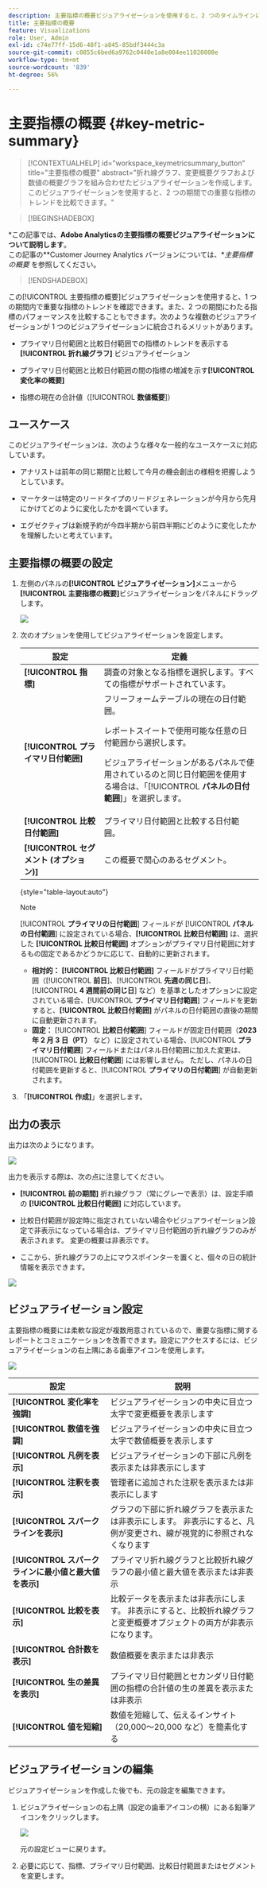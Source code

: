 ```yaml
---
description: 主要指標の概要ビジュアライゼーションを使用すると、2 つのタイムラインにわたる指標のパフォーマンスを比較できます。
title: 主要指標の概要
feature: Visualizations
role: User, Admin
exl-id: c74e77ff-15d6-48f1-a845-85bdf3444c3a
source-git-commit: c0855c6bed6a9762c0440e1a8e004ee11020808e
workflow-type: tm+mt
source-wordcount: '839'
ht-degree: 56%

---
```


# 主要指標の概要 {#key-metric-summary}

<!-- markdownlint-disable MD034 -->

>[!CONTEXTUALHELP]
>id="workspace_keymetricsummary_button"
>title="主要指標の概要"
>abstract="折れ線グラフ、変更概要グラフおよび数値の概要グラフを組み合わせたビジュアライゼーションを作成します。このビジュアライゼーションを使用すると、2 つの期間での重要な指標のトレンドを比較できます。"

<!-- markdownlint-enable MD034 -->


>[!BEGINSHADEBOX]

*この記事では、**Adobe Analyticsの主要指標の概要ビジュアライゼーションについて説明します**。<br/> この記事の&#x200B;**Customer Journey Analytics[](https://experienceleague.adobe.com/en/docs/analytics-platform/using/cja-workspace/visualizations/key-metric) バージョンについては、**主要指標の概要* を参照してください。

>[!ENDSHADEBOX]

この[!UICONTROL 主要指標の概要]ビジュアライゼーションを使用すると、1 つの期間内で重要な指標のトレンドを確認できます。また、2 つの期間にわたる指標のパフォーマンスを比較することもできます。次のような複数のビジュアライゼーションが 1 つのビジュアライゼーションに統合されるメリットがあります。

* プライマリ日付範囲と比較日付範囲での指標のトレンドを表示する **[!UICONTROL 折れ線グラフ]** ビジュアライゼーション

* プライマリ日付範囲と比較日付範囲の間の指標の増減を示す&#x200B;**[!UICONTROL 変化率の概要]**

* 指標の現在の合計値（[!UICONTROL **数値概要**]）

## ユースケース

このビジュアライゼーションは、次のような様々な一般的なユースケースに対応しています。

* アナリストは前年の同じ期間と比較して今月の機会創出の様相を把握しようとしています。

* マーケターは特定のリードタイプのリードジェネレーションが今月から先月にかけてどのように変化したかを調べています。

* エグゼクティブは新規予約が今四半期から前四半期にどのように変化したかを理解したいと考えています。

## 主要指標の概要の設定

1. 左側のパネルの&#x200B;**[!UICONTROL ビジュアライゼーション]**&#x200B;メニューから&#x200B;**[!UICONTROL 主要指標の概要]**&#x200B;ビジュアライゼーションをパネルにドラッグします。

   ![](assets/key-metric-config.png)

1. 次のオプションを使用してビジュアライゼーションを設定します。

   | 設定 | 定義 |
   | --- | --- |
   | **[!UICONTROL 指標]** | 調査の対象となる指標を選択します。すべての指標がサポートされています。 |
   | **[!UICONTROL プライマリ日付範囲]** | フリーフォームテーブルの現在の日付範囲。<p>レポートスイートで使用可能な任意の日付範囲から選択します。</p> <p>ビジュアライゼーションがあるパネルで使用されているのと同じ日付範囲を使用する場合は、「[!UICONTROL **パネルの日付範囲**]」を選択します。</p> |
   | **[!UICONTROL 比較日付範囲]** | プライマリ日付範囲と比較する日付範囲。 |
   | **[!UICONTROL セグメント (オプション)]** | この概要で関心のあるセグメント。 |

   {style="table-layout:auto"}

   >[!NOTE]
   >
   >[!UICONTROL **プライマリの日付範囲**] フィールドが [!UICONTROL **パネルの日付範囲**] に設定されている場合、**[!UICONTROL 比較日付範囲]** は、選択した **[!UICONTROL 比較日付範囲]** オプションがプライマリ日付範囲に対するもの固定であるかどうかに応じて、自動的に更新されます。
   >
   >* **相対的：** **[!UICONTROL 比較日付範囲]** フィールドがプライマリ日付範囲（[!UICONTROL **前日**]、[!UICONTROL **先週の同じ日**]、[!UICONTROL **4 週間前の同じ日**] など）を基準としたオプションに設定されている場合、[!UICONTROL **プライマリ日付範囲**] フィールドを更新すると、**[!UICONTROL 比較日付範囲]** がパネルの日付範囲の直後の期間に自動更新されます。
   >* **固定：** [!UICONTROL **比較日付範囲**] フィールドが固定日付範囲（**2023 年 2 月 3 日（PT）** など）に設定されている場合、[!UICONTROL **プライマリ日付範囲**] フィールドまたはパネル日付範囲に加えた変更は、[!UICONTROL **比較日付範囲**] には影響しません。 ただし、パネルの日付範囲を更新すると、[!UICONTROL **プライマリの日付範囲**] が自動更新されます。

1. 「**[!UICONTROL 作成]**」を選択します。

## 出力の表示

出力は次のようになります。

![](assets/key-metric-output.png)

出力を表示する際は、次の点に注意してください。

* **[!UICONTROL 前の期間]** 折れ線グラフ（常にグレーで表示）は、設定手順の **[!UICONTROL 比較日付範囲]** に対応しています。

* 比較日付範囲が設定時に指定されていない場合やビジュアライゼーション設定で非表示になっている場合は、プライマリ日付範囲の折れ線グラフのみが表示されます。 変更の概要は非表示です。

* ここから、折れ線グラフの上にマウスポインターを置くと、個々の日の統計情報を表示できます。

![](assets/key-metric-output2.png)

## ビジュアライゼーション設定

主要指標の概要には柔軟な設定が複数用意されているので、重要な指標に関するレポートとコミュニケーションを改善できます。設定にアクセスするには、ビジュアライゼーションの右上隅にある歯車アイコンを使用します。

![](assets/key-metric-settings.png)

| 設定 | 説明 |
| --- | --- |
| **[!UICONTROL 変化率を強調]** | ビジュアライゼーションの中央に目立つ太字で変更概要を表示します |
| **[!UICONTROL 数値を強調]** | ビジュアライゼーションの中央に目立つ太字で数値概要を表示します |
| **[!UICONTROL 凡例を表示]** | ビジュアライゼーションの下部に凡例を表示または非表示にします |
| **[!UICONTROL 注釈を表示]** | 管理者に追加された注釈を表示または非表示にします |
| **[!UICONTROL スパークラインを表示]** | グラフの下部に折れ線グラフを表示または非表示にします。 非表示にすると、凡例が変更され、線が視覚的に参照されなくなります |
| **[!UICONTROL スパークラインに最小値と最大値を表示]** | プライマリ折れ線グラフと比較折れ線グラフの最小値と最大値を表示または非表示 |
| **[!UICONTROL 比較を表示]** | 比較データを表示または非表示にします。 非表示にすると、比較折れ線グラフと変更概要オブジェクトの両方が非表示になります。 |
| **[!UICONTROL 合計数を表示]** | 数値概要を表示または非表示 |
| **[!UICONTROL 生の差異を表示]** | プライマリ日付範囲とセカンダリ日付範囲の指標の合計値の生の差異を表示または非表示 |
| **[!UICONTROL 値を短縮]** | 数値を短縮して、伝えるインサイト（20,000～20,000 など）を簡素化する |

## ビジュアライゼーションの編集

ビジュアライゼーションを作成した後でも、元の設定を編集できます。

1. ビジュアライゼーションの右上隅（設定の歯車アイコンの横）にある鉛筆アイコンをクリックします。

   ![](assets/edit-icon.png)

   元の設定ビューに戻ります。

1. 必要に応じて、指標、プライマリ日付範囲、比較日付範囲またはセグメントを変更します。
